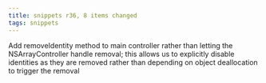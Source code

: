 ```yaml
---
title: snippets r36, 8 items changed
tags: snippets
---
```


Add removeIdentity method to main controller rather than letting the NSArrayController handle removal; this allows us to explicitly disable identities as they are removed rather than depending on object deallocation to trigger the removal

